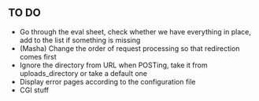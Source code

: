 ## TO DO
- Go through the eval sheet, check whether we have everything in place, add to the list if something is missing
- (Masha) Change the order of request processing so that redirection comes first
- Ignore the directory from URL when POSTing, take it from uploads_directory or take a default one
- Display error pages according to the configuration file
- CGI stuff